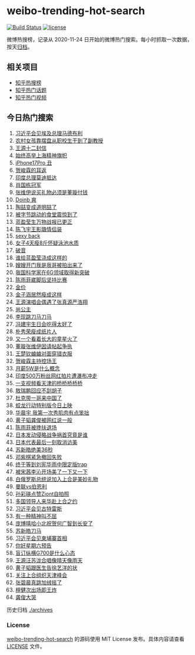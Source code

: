 # weibo-trending-hot-search

[![Build Status](https://github.com/justjavac/weibo-trending-hot-search/workflows/ci/badge.svg?branch=master)](https://github.com/justjavac/weibo-trending-hot-search/actions)
[![license](https://img.shields.io/github/license/justjavac/weibo-trending-hot-search)](https://github.com/justjavac/weibo-trending-hot-search/blob/master/LICENSE)

微博热搜榜，记录从 2020-11-24 日开始的微博热门搜索。每小时抓取一次数据，按天[归档](./archives)。

## 相关项目

- [知乎热搜榜](https://github.com/justjavac/zhihu-trending-top-search)
- [知乎热门话题](https://github.com/justjavac/zhihu-trending-hot-questions)
- [知乎热门视频](https://github.com/justjavac/zhihu-trending-hot-video)

## 今日热门搜索

<!-- BEGIN -->
<!-- 最后更新时间 Sun Aug 31 2025 00:51:18 GMT+0800 (China Standard Time) -->

1. [习近平会见埃及总理马德布利](https://s.weibo.com//weibo?q=%23%E4%B9%A0%E8%BF%91%E5%B9%B3%E4%BC%9A%E8%A7%81%E5%9F%83%E5%8F%8A%E6%80%BB%E7%90%86%E9%A9%AC%E5%BE%B7%E5%B8%83%E5%88%A9%23&Refer=new_time)
1. [农村女孩靠摆盘从职校生干到了副教授](https://s.weibo.com//weibo?q=%23%E5%86%9C%E6%9D%91%E5%A5%B3%E5%AD%A9%E9%9D%A0%E6%91%86%E7%9B%98%E4%BB%8E%E8%81%8C%E6%A0%A1%E7%94%9F%E5%B9%B2%E5%88%B0%E4%BA%86%E5%89%AF%E6%95%99%E6%8E%88%23&t=31&band_rank=2&Refer=top)
1. [王源十二封信](https://s.weibo.com//weibo?q=%E7%8E%8B%E6%BA%90%E5%8D%81%E4%BA%8C%E5%B0%81%E4%BF%A1&t=31&band_rank=7&Refer=top)
1. [始终高举上海精神旗帜](https://s.weibo.com//weibo?q=%23%E5%A7%8B%E7%BB%88%E9%AB%98%E4%B8%BE%E4%B8%8A%E6%B5%B7%E7%B2%BE%E7%A5%9E%E6%97%97%E5%B8%9C%23&t=31&band_rank=3&Refer=top)
1. [iPhone17Pro 丑](https://s.weibo.com//weibo?q=iPhone17Pro%20%E4%B8%91&t=31&band_rank=5&Refer=top)
1. [贺峻霖的耳返](https://s.weibo.com//weibo?q=%23%E8%B4%BA%E5%B3%BB%E9%9C%96%E7%9A%84%E8%80%B3%E8%BF%94%23&t=31&band_rank=8&Refer=top)
1. [印度总理莫迪抵达](https://s.weibo.com//weibo?q=%23%E5%8D%B0%E5%BA%A6%E6%80%BB%E7%90%86%E8%8E%AB%E8%BF%AA%E6%8A%B5%E8%BE%BE%23&t=31&band_rank=8&Refer=top)
1. [肖国栋冠军](https://s.weibo.com//weibo?q=%E8%82%96%E5%9B%BD%E6%A0%8B%E5%86%A0%E5%86%9B&t=31&band_rank=39&Refer=top)
1. [张维伊说买礼物必须是董璇付钱](https://s.weibo.com//weibo?q=%23%E5%BC%A0%E7%BB%B4%E4%BC%8A%E8%AF%B4%E4%B9%B0%E7%A4%BC%E7%89%A9%E5%BF%85%E9%A1%BB%E6%98%AF%E8%91%A3%E7%92%87%E4%BB%98%E9%92%B1%23&t=31&band_rank=25&Refer=top)
1. [Doinb 爽](https://s.weibo.com//weibo?q=Doinb%20%E7%88%BD&t=31&band_rank=31&Refer=top)
1. [陶喆变成道明喆了](https://s.weibo.com//weibo?q=%E9%99%B6%E5%96%86%E5%8F%98%E6%88%90%E9%81%93%E6%98%8E%E5%96%86%E4%BA%86&t=31&band_rank=7&Refer=top)
1. [被字节跳动的食堂震惊到了](https://s.weibo.com//weibo?q=%E8%A2%AB%E5%AD%97%E8%8A%82%E8%B7%B3%E5%8A%A8%E7%9A%84%E9%A3%9F%E5%A0%82%E9%9C%87%E6%83%8A%E5%88%B0%E4%BA%86&t=31&band_rank=11&Refer=top)
1. [蓝盈莹生万物战报已更正](https://s.weibo.com//weibo?q=%23%E8%93%9D%E7%9B%88%E8%8E%B9%E7%94%9F%E4%B8%87%E7%89%A9%E6%88%98%E6%8A%A5%E5%B7%B2%E6%9B%B4%E6%AD%A3%23&t=31&band_rank=1&Refer=top)
1. [陈飞宇王影璐情侣装](https://s.weibo.com//weibo?q=%23%E9%99%88%E9%A3%9E%E5%AE%87%E7%8E%8B%E5%BD%B1%E7%92%90%E6%83%85%E4%BE%A3%E8%A3%85%23&t=31&band_rank=17&Refer=top)
1. [sexy back](https://s.weibo.com//weibo?q=sexy%20back&t=31&band_rank=4&Refer=top)
1. [女子4天瘦8斤怀疑泳池水质](https://s.weibo.com//weibo?q=%23%E5%A5%B3%E5%AD%904%E5%A4%A9%E7%98%A68%E6%96%A4%E6%80%80%E7%96%91%E6%B3%B3%E6%B1%A0%E6%B0%B4%E8%B4%A8%23&t=31&band_rank=24&Refer=top)
1. [破音](https://s.weibo.com//weibo?q=%E7%A0%B4%E9%9F%B3&t=31&band_rank=12&Refer=top)
1. [谁给蓝盈莹浇成这样的](https://s.weibo.com//weibo?q=%E8%B0%81%E7%BB%99%E8%93%9D%E7%9B%88%E8%8E%B9%E6%B5%87%E6%88%90%E8%BF%99%E6%A0%B7%E7%9A%84&t=31&band_rank=16&Refer=top)
1. [嫂嫂开门我是我哥被拍出来了](https://s.weibo.com//weibo?q=%E5%AB%82%E5%AB%82%E5%BC%80%E9%97%A8%E6%88%91%E6%98%AF%E6%88%91%E5%93%A5%E8%A2%AB%E6%8B%8D%E5%87%BA%E6%9D%A5%E4%BA%86&t=31&band_rank=14&Refer=top)
1. [我国科学家在6G领域取得新突破](https://s.weibo.com//weibo?q=%23%E6%88%91%E5%9B%BD%E7%A7%91%E5%AD%A6%E5%AE%B6%E5%9C%A86G%E9%A2%86%E5%9F%9F%E5%8F%96%E5%BE%97%E6%96%B0%E7%AA%81%E7%A0%B4%23&t=31&band_rank=10&Refer=top)
1. [陈雨菲崴脚后坚持比赛](https://s.weibo.com//weibo?q=%23%E9%99%88%E9%9B%A8%E8%8F%B2%E5%B4%B4%E8%84%9A%E5%90%8E%E5%9D%9A%E6%8C%81%E6%AF%94%E8%B5%9B%23&t=31&band_rank=9&Refer=top)
1. [金价](https://s.weibo.com//weibo?q=%E9%87%91%E4%BB%B7&t=31&band_rank=6&Refer=top)
1. [金子涵居然瘦成这样](https://s.weibo.com//weibo?q=%E9%87%91%E5%AD%90%E6%B6%B5%E5%B1%85%E7%84%B6%E7%98%A6%E6%88%90%E8%BF%99%E6%A0%B7&t=31&band_rank=22&Refer=top)
1. [王源演唱会偶遇了张真源严浩翔](https://s.weibo.com//weibo?q=%23%E7%8E%8B%E6%BA%90%E6%BC%94%E5%94%B1%E4%BC%9A%E5%81%B6%E9%81%87%E4%BA%86%E5%BC%A0%E7%9C%9F%E6%BA%90%E4%B8%A5%E6%B5%A9%E7%BF%94%23&t=31&band_rank=13&Refer=top)
1. [尚公主](https://s.weibo.com//weibo?q=%E5%B0%9A%E5%85%AC%E4%B8%BB&t=31&band_rank=21&Refer=top)
1. [李现跳刀马刀马](https://s.weibo.com//weibo?q=%E6%9D%8E%E7%8E%B0%E8%B7%B3%E5%88%80%E9%A9%AC%E5%88%80%E9%A9%AC&t=31&band_rank=15&Refer=top)
1. [冯建宇生日会吃得太好了](https://s.weibo.com//weibo?q=%23%E5%86%AF%E5%BB%BA%E5%AE%87%E7%94%9F%E6%97%A5%E4%BC%9A%E5%90%83%E5%BE%97%E5%A4%AA%E5%A5%BD%E4%BA%86%23&t=31&band_rank=31&Refer=top)
1. [朴秀荣瘦成纸片人](https://s.weibo.com//weibo?q=%23%E6%9C%B4%E7%A7%80%E8%8D%A3%E7%98%A6%E6%88%90%E7%BA%B8%E7%89%87%E4%BA%BA%23&t=31&band_rank=27&Refer=top)
1. [又一个看着长大的童星火了](https://s.weibo.com//weibo?q=%E5%8F%88%E4%B8%80%E4%B8%AA%E7%9C%8B%E7%9D%80%E9%95%BF%E5%A4%A7%E7%9A%84%E7%AB%A5%E6%98%9F%E7%81%AB%E4%BA%86&t=31&band_rank=18&Refer=top)
1. [董璇张维伊因请帖起争执](https://s.weibo.com//weibo?q=%23%E8%91%A3%E7%92%87%E5%BC%A0%E7%BB%B4%E4%BC%8A%E5%9B%A0%E8%AF%B7%E5%B8%96%E8%B5%B7%E4%BA%89%E6%89%A7%23&t=31&band_rank=49&Refer=top)
1. [王楚钦蛐蛐对面穿错衣服](https://s.weibo.com//weibo?q=%E7%8E%8B%E6%A5%9A%E9%92%A6%E8%9B%90%E8%9B%90%E5%AF%B9%E9%9D%A2%E7%A9%BF%E9%94%99%E8%A1%A3%E6%9C%8D&t=31&band_rank=19&Refer=top)
1. [贺峻霖主持控场王](https://s.weibo.com//weibo?q=%E8%B4%BA%E5%B3%BB%E9%9C%96%E4%B8%BB%E6%8C%81%E6%8E%A7%E5%9C%BA%E7%8E%8B&t=31&band_rank=24&Refer=top)
1. [月薪5W是什么概念](https://s.weibo.com//weibo?q=%E6%9C%88%E8%96%AA5W%E6%98%AF%E4%BB%80%E4%B9%88%E6%A6%82%E5%BF%B5&t=31&band_rank=33&Refer=top)
1. [印度500万粉丝网红拍片遭瀑布冲走](https://s.weibo.com//weibo?q=%23%E5%8D%B0%E5%BA%A6500%E4%B8%87%E7%B2%89%E4%B8%9D%E7%BD%91%E7%BA%A2%E6%8B%8D%E7%89%87%E9%81%AD%E7%80%91%E5%B8%83%E5%86%B2%E8%B5%B0%23&t=31&band_rank=26&Refer=top)
1. [一支视频看天津的桥桥桥桥桥](https://s.weibo.com//weibo?q=%23%E4%B8%80%E6%94%AF%E8%A7%86%E9%A2%91%E7%9C%8B%E5%A4%A9%E6%B4%A5%E7%9A%84%E6%A1%A5%E6%A1%A5%E6%A1%A5%E6%A1%A5%E6%A1%A5%23&t=31&band_rank=34&Refer=top)
1. [敖瑞鹏回应不刮胡子](https://s.weibo.com//weibo?q=%23%E6%95%96%E7%91%9E%E9%B9%8F%E5%9B%9E%E5%BA%94%E4%B8%8D%E5%88%AE%E8%83%A1%E5%AD%90%23&t=31&band_rank=36&Refer=top)
1. [杜克带一哥来中国了](https://s.weibo.com//weibo?q=%E6%9D%9C%E5%85%8B%E5%B8%A6%E4%B8%80%E5%93%A5%E6%9D%A5%E4%B8%AD%E5%9B%BD%E4%BA%86&t=31&band_rank=30&Refer=top)
1. [蛟龙行动特别版今日上映](https://s.weibo.com//weibo?q=%23%E8%9B%9F%E9%BE%99%E8%A1%8C%E5%8A%A8%E7%89%B9%E5%88%AB%E7%89%88%E4%BB%8A%E6%97%A5%E4%B8%8A%E6%98%A0%23&t=31&band_rank=35&Refer=top)
1. [华晨宇 我第一次秀肌肉有点笨拙](https://s.weibo.com//weibo?q=%E5%8D%8E%E6%99%A8%E5%AE%87%20%E6%88%91%E7%AC%AC%E4%B8%80%E6%AC%A1%E7%A7%80%E8%82%8C%E8%82%89%E6%9C%89%E7%82%B9%E7%AC%A8%E6%8B%99&t=31&band_rank=27&Refer=top)
1. [黄子韬龚俊被网红说一般](https://s.weibo.com//weibo?q=%E9%BB%84%E5%AD%90%E9%9F%AC%E9%BE%9A%E4%BF%8A%E8%A2%AB%E7%BD%91%E7%BA%A2%E8%AF%B4%E4%B8%80%E8%88%AC&t=31&band_rank=41&Refer=top)
1. [陈雨菲被搀扶退场](https://s.weibo.com//weibo?q=%23%E9%99%88%E9%9B%A8%E8%8F%B2%E8%A2%AB%E6%90%80%E6%89%B6%E9%80%80%E5%9C%BA%23&t=31&band_rank=28&Refer=top)
1. [日本发动侵略战争祸首究竟是谁](https://s.weibo.com//weibo?q=%23%E6%97%A5%E6%9C%AC%E5%8F%91%E5%8A%A8%E4%BE%B5%E7%95%A5%E6%88%98%E4%BA%89%E7%A5%B8%E9%A6%96%E7%A9%B6%E7%AB%9F%E6%98%AF%E8%B0%81%23&t=31&band_rank=40&Refer=top)
1. [日本代表最后一刻取消访美](https://s.weibo.com//weibo?q=%23%E6%97%A5%E6%9C%AC%E4%BB%A3%E8%A1%A8%E6%9C%80%E5%90%8E%E4%B8%80%E5%88%BB%E5%8F%96%E6%B6%88%E8%AE%BF%E7%BE%8E%23&t=31&band_rank=43&Refer=top)
1. [苏新皓绝美36秒](https://s.weibo.com//weibo?q=%23%E8%8B%8F%E6%96%B0%E7%9A%93%E7%BB%9D%E7%BE%8E36%E7%A7%92%23&t=31&band_rank=32&Refer=top)
1. [邓紫棋紧急撤回失败](https://s.weibo.com//weibo?q=%E9%82%93%E7%B4%AB%E6%A3%8B%E7%B4%A7%E6%80%A5%E6%92%A4%E5%9B%9E%E5%A4%B1%E8%B4%A5&t=31&band_rank=42&Refer=top)
1. [终于等到刘宪华雨中限定版trap](https://s.weibo.com//weibo?q=%E7%BB%88%E4%BA%8E%E7%AD%89%E5%88%B0%E5%88%98%E5%AE%AA%E5%8D%8E%E9%9B%A8%E4%B8%AD%E9%99%90%E5%AE%9A%E7%89%88trap&t=31&band_rank=44&Refer=top)
1. [被宋茜李沁开场美了一下又一下](https://s.weibo.com//weibo?q=%E8%A2%AB%E5%AE%8B%E8%8C%9C%E6%9D%8E%E6%B2%81%E5%BC%80%E5%9C%BA%E7%BE%8E%E4%BA%86%E4%B8%80%E4%B8%8B%E5%8F%88%E4%B8%80%E4%B8%8B&t=31&band_rank=34&Refer=top)
1. [白俄罗斯总统说加入上合是美妙礼物](https://s.weibo.com//weibo?q=%23%E7%99%BD%E4%BF%84%E7%BD%97%E6%96%AF%E6%80%BB%E7%BB%9F%E8%AF%B4%E5%8A%A0%E5%85%A5%E4%B8%8A%E5%90%88%E6%98%AF%E7%BE%8E%E5%A6%99%E7%A4%BC%E7%89%A9%23&t=31&band_rank=10&Refer=top)
1. [曼联vs伯恩利](https://s.weibo.com//weibo?q=%23%E6%9B%BC%E8%81%94vs%E4%BC%AF%E6%81%A9%E5%88%A9%23&t=31&band_rank=35&Refer=top)
1. [孙彩瑛点赞Ziont自拍照](https://s.weibo.com//weibo?q=%23%E5%AD%99%E5%BD%A9%E7%91%9B%E7%82%B9%E8%B5%9EZiont%E8%87%AA%E6%8B%8D%E7%85%A7%23&t=31&band_rank=49&Refer=top)
1. [多国领导人来华赴上合之约](https://s.weibo.com//weibo?q=%23%E5%A4%9A%E5%9B%BD%E9%A2%86%E5%AF%BC%E4%BA%BA%E6%9D%A5%E5%8D%8E%E8%B5%B4%E4%B8%8A%E5%90%88%E4%B9%8B%E7%BA%A6%23&t=31&band_rank=46&Refer=top)
1. [习近平会见古特雷斯](https://s.weibo.com//weibo?q=%23%E4%B9%A0%E8%BF%91%E5%B9%B3%E4%BC%9A%E8%A7%81%E5%8F%A4%E7%89%B9%E9%9B%B7%E6%96%AF%23&Refer=new_time)
1. [有一种精神叫不屈](https://s.weibo.com//weibo?q=%23%E6%9C%89%E4%B8%80%E7%A7%8D%E7%B2%BE%E7%A5%9E%E5%8F%AB%E4%B8%8D%E5%B1%88%23&t=31&band_rank=41&Refer=top)
1. [庞博嘻哈小北祝贺何广智到长安了](https://s.weibo.com//weibo?q=%E5%BA%9E%E5%8D%9A%E5%98%BB%E5%93%88%E5%B0%8F%E5%8C%97%E7%A5%9D%E8%B4%BA%E4%BD%95%E5%B9%BF%E6%99%BA%E5%88%B0%E9%95%BF%E5%AE%89%E4%BA%86&t=31&band_rank=37&Refer=top)
1. [苏新皓刀马](https://s.weibo.com//weibo?q=%23%E8%8B%8F%E6%96%B0%E7%9A%93%E5%88%80%E9%A9%AC%23&t=31&band_rank=29&Refer=top)
1. [习近平会见柬埔寨首相](https://s.weibo.com//weibo?q=%23%E4%B9%A0%E8%BF%91%E5%B9%B3%E4%BC%9A%E8%A7%81%E6%9F%AC%E5%9F%94%E5%AF%A8%E9%A6%96%E7%9B%B8%23&Refer=new_time)
1. [你好星期六预告](https://s.weibo.com//weibo?q=%23%E4%BD%A0%E5%A5%BD%E6%98%9F%E6%9C%9F%E5%85%AD%E9%A2%84%E5%91%8A%23&t=31&band_rank=38&Refer=top)
1. [盲订纵横G700是什么心态](https://s.weibo.com//weibo?q=%23%E7%9B%B2%E8%AE%A2%E7%BA%B5%E6%A8%AAG700%E6%98%AF%E4%BB%80%E4%B9%88%E5%BF%83%E6%80%81%23&t=31&band_rank=20&Refer=top)
1. [王源汪苏泷合唱像晴天像雨天](https://s.weibo.com//weibo?q=%23%E7%8E%8B%E6%BA%90%E6%B1%AA%E8%8B%8F%E6%B3%B7%E5%90%88%E5%94%B1%E5%83%8F%E6%99%B4%E5%A4%A9%E5%83%8F%E9%9B%A8%E5%A4%A9%23&t=31&band_rank=23&Refer=top)
1. [黄子韬跟医生告徐艺洋的状](https://s.weibo.com//weibo?q=%E9%BB%84%E5%AD%90%E9%9F%AC%E8%B7%9F%E5%8C%BB%E7%94%9F%E5%91%8A%E5%BE%90%E8%89%BA%E6%B4%8B%E7%9A%84%E7%8A%B6&t=31&band_rank=44&Refer=top)
1. [关注上合组织天津峰会](https://s.weibo.com//weibo?q=%23%E5%85%B3%E6%B3%A8%E4%B8%8A%E5%90%88%E7%BB%84%E7%BB%87%E5%A4%A9%E6%B4%A5%E5%B3%B0%E4%BC%9A%23&t=31&band_rank=45&Refer=top)
1. [张碧晨真跳加绒摇了](https://s.weibo.com//weibo?q=%E5%BC%A0%E7%A2%A7%E6%99%A8%E7%9C%9F%E8%B7%B3%E5%8A%A0%E7%BB%92%E6%91%87%E4%BA%86&t=31&band_rank=47&Refer=top)
1. [檀健次出场即王炸](https://s.weibo.com//weibo?q=%E6%AA%80%E5%81%A5%E6%AC%A1%E5%87%BA%E5%9C%BA%E5%8D%B3%E7%8E%8B%E7%82%B8&t=31&band_rank=48&Refer=top)
1. [龚俊大哭](https://s.weibo.com//weibo?q=%E9%BE%9A%E4%BF%8A%E5%A4%A7%E5%93%AD&t=31&band_rank=50&Refer=top)

<!-- END -->

历史归档 [./archives](./archives)

### License

[weibo-trending-hot-search](https://github.com/justjavac/weibo-trending-hot-search) 的源码使用 MIT License
发布。具体内容请查看 [LICENSE](./LICENSE) 文件。
